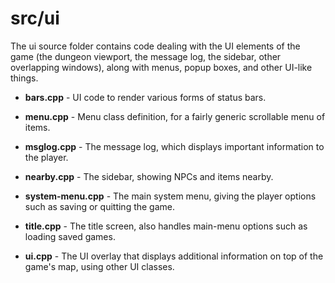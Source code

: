 # src/ui

The ui source folder contains code dealing with the UI elements of the game (the dungeon viewport, the message log, the sidebar, other overlapping windows),
along with menus, popup boxes, and other UI-like things.

* **bars.cpp** - UI code to render various forms of status bars.

* **menu.cpp** - Menu class definition, for a fairly generic scrollable menu of items.

* **msglog.cpp** - The message log, which displays important information to the player.

* **nearby.cpp** - The sidebar, showing NPCs and items nearby.

* **system-menu.cpp** - The main system menu, giving the player options such as saving or quitting the game.

* **title.cpp** - The title screen, also handles main-menu options such as loading saved games.

* **ui.cpp** - The UI overlay that displays additional information on top of the game's map, using other UI classes.
